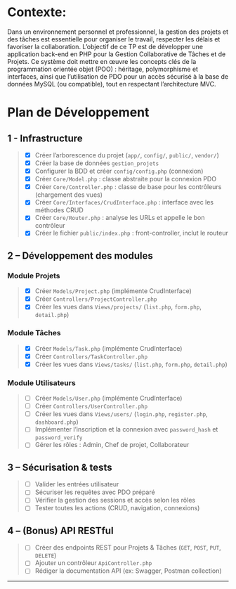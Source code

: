 # Contexte:

Dans un environnement personnel et professionnel, la gestion des projets et des tâches est essentielle pour
organiser le travail, respecter les délais et favoriser la collaboration. L’objectif de ce TP est de développer une
application back-end en PHP pour la Gestion Collaborative de Tâches et de Projets. Ce système doit mettre
en œuvre les concepts clés de la programmation orientée objet (POO) : héritage, polymorphisme et
interfaces, ainsi que l’utilisation de PDO pour un accès sécurisé à la base de données MySQL (ou compatible),
tout en respectant l’architecture MVC.


# Plan de Développement

## 1 - Infrastructure

> - [x] Créer l’arborescence du projet (`app/`, `config/`, `public/`, `vendor/`)
> - [x] Créer la base de données `gestion_projets`
> - [x] Configurer la BDD et créer `config/config.php` (connexion)
> - [x] Créer `Core/Model.php` : classe abstraite pour la connexion PDO
> - [x] Créer `Core/Controller.php` : classe de base pour les contrôleurs (chargement des vues)
> - [x] Créer `Core/Interfaces/CrudInterface.php` : interface avec les méthodes CRUD
> - [x] Créer `Core/Router.php` : analyse les URLs et appelle le bon contrôleur
> - [x] Créer le fichier `public/index.php` : front-controller, inclut le routeur

## 2 – Développement des modules

### Module Projets
> - [x] Créer `Models/Project.php` (implémente CrudInterface)
> - [x] Créer `Controllers/ProjectController.php`
> - [x] Créer les vues dans `Views/projects/` (`list.php`, `form.php`, `detail.php`)

### Module Tâches
> - [x] Créer `Models/Task.php` (implémente CrudInterface)
> - [x] Créer `Controllers/TaskController.php`
> - [x] Créer les vues dans `Views/tasks/` (`list.php`, `form.php`, `detail.php`)

### Module Utilisateurs
> - [ ] Créer `Models/User.php` (implémente CrudInterface)
> - [ ] Créer `Controllers/UserController.php`
> - [ ] Créer les vues dans `Views/users/` (`login.php`, `register.php`, `dashboard.php`)
> - [ ] Implémenter l’inscription et la connexion avec `password_hash` et `password_verify`
> - [ ] Gérer les rôles : Admin, Chef de projet, Collaborateur

## 3 – Sécurisation & tests

> - [ ] Valider les entrées utilisateur
> - [ ] Sécuriser les requêtes avec PDO préparé
> - [ ] Vérifier la gestion des sessions et accès selon les rôles
> - [ ] Tester toutes les actions (CRUD, navigation, connexions)
> 
## 4 – (Bonus) API RESTful

> - [ ] Créer des endpoints REST pour Projets & Tâches (`GET`, `POST`, `PUT`, `DELETE`)
> - [ ] Ajouter un contrôleur `ApiController.php`
> - [ ] Rédiger la documentation API (ex: Swagger, Postman collection)
> 
---
